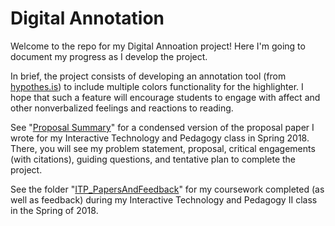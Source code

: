 # Digital Annotation

Welcome to the repo for my Digital Annoation project! Here I'm going to document my progress as I develop the project.

In brief, the project consists of developing an annotation tool (from [hypothes.is](https://web.hypothes.is/)) to include multiple colors functionality for the highlighter. I hope that such a feature will encourage students to engage with affect and other nonverbalized feelings and reactions to reading.

See "[Proposal Summary](/proposal_summary.md)" for a condensed version of the proposal paper I wrote for my Interactive Technology and Pedagogy class in Spring 2018. There, you will see my problem statement, proposal, critical engagements (with citations), guiding questions, and tentative plan to complete the project.

See the folder "[ITP_PapersAndFeedback](/ITP_PapersAndFeedback)" for my coursework completed (as well as feedback) during my Interactive Technology and Pedagogy II class in the Spring of 2018.